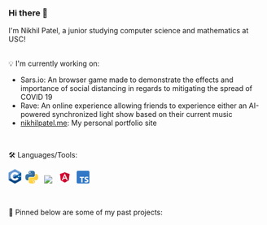 ### Hi there 👋
I'm Nikhil Patel, a junior studying computer science and mathematics at USC!
<!-- insert something here -->
<br/>
💡 I'm currently working on:

<ul>
      <li>Sars.io: An browser game made to demonstrate the effects and importance of social distancing in regards to mitigating the spread of COVID 19</li>
      <li>Rave: An online experience allowing friends to experience either an AI-powered synchronized light show based on their current music</li>
      <li><a href="nikhilpatel.me">nikhilpatel.me</a>: My personal portfolio site</li>
</ul>

<br/>

🛠️ Languages/Tools:

<img src="https://github.com/NikhilAPatel/NikhilAPatel/blob/main/c++.png" width="25px">&nbsp;&nbsp;<img src="https://github.com/NikhilAPatel/NikhilAPatel/blob/main/python.png" width="25px">&nbsp;&nbsp;
<img src="https://github.com/NikhilAPatel/NikhilAPatel/blob/main/c#.png" width="25px">&nbsp;&nbsp;
<img src="https://github.com/NikhilAPatel/NikhilAPatel/blob/main/angular.png" width="25px">&nbsp;&nbsp;
<img src="https://github.com/NikhilAPatel/NikhilAPatel/blob/main/ts.png" width="25px">
      
<br/>

📍 Pinned below are some of my past projects:

